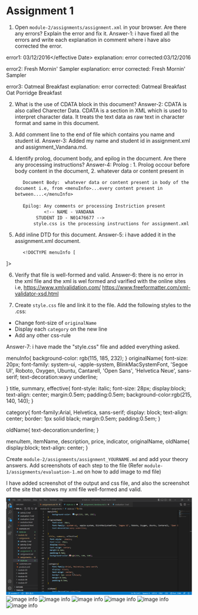 # Assignment 1

1. Open `module-2/assignments/assignment.xml` in your browser. Are there any errors? Explain the error and fix it.
Answer-1: i have fixed all the errors and write each explanation in comment where i have also corrected the error.

error1:  <effective Date>03/12/2016</effective Date>
        explanation: <!--there is none attribute used in the element. Date attribute has not been specifiedin the effective tag and effective tag does not need date attribute to end -->
        error corrected:<effective type="date">03/12/2016</effective> 

error2:   <originalName> Fresh Mornin' Sampler </originalname>
        explanation: <!--The element type "originalName" must be terminated by the matching end-tag "</originalName>".-->
        error corrected:<originalName> Fresh Mornin' Sampler </originalName>

error3:  <name> Oatmeal Breakfast </originalName>
        explanation: <!--The content of element type "itemName" must match "(originalName,oldName?)". And add old name to it by by own. i am keeping oatmeal breakfast old name as Oat Porridge Breakfast. And in oatemeal breakfast the strting tag and ending tag should match-->
        error corrected:<originalName> Oatmeal Breakfast </originalName>
                        <oldName> Oat Porridge Breakfast </oldName>

2. What is the use of CDATA block in this document?
Answer-2: CDATA is also called Charecter Data. CDATA is a section in XML which is used to interpret character data. It treats the text data as raw text in character format and same in this document. 

3. Add comment line to the end of file which contains you name and student id.
Answer-3: Added my name and student id in assignment.xml and assignment_Vandana.md.
          <!-- NAME - VANDANA
               STUDENT ID - N01476677 -->

4. Identify prolog, document body, and epilog in the document. Are there any processing instructions?
Answer-4: Prolog : 1. Prolog occour before body content in the document, 
          <?xml version="1.0" encoding="UTF-8" standalone="yes"?>
          <?xml-stylesheet type="text/css" href="style.css"?>
          2. whatever data or content present in <!DOCTYPE menuInfo [......]>

          Document Body:  whatever data or content present in body of the document i.e, from <menuInfo>...every content present in between....</menuInfo>

          Epilog: Any comments or processing Instriction present 
                  <!-- NAME - VANDANA
               STUDENT ID - N01476677 -->
              style.css is the processing instructions for assignment.xml

5. Add inline DTD for this document.
Answer-5: i have added it in the assignment.xml document.
          
          <!DOCTYPE menuInfo [
<!ELEMENT menuInfo (title,summary,effective,menu+)>
<!ATTLIST menuInfo
  xmlns CDATA #FIXED ''>
<!ELEMENT title (#PCDATA)>
<!ATTLIST title
  xmlns CDATA #FIXED ''>
<!ELEMENT summary (#PCDATA)>
<!ATTLIST summary
  xmlns CDATA #FIXED ''>
<!ELEMENT effective (#PCDATA)>
<!ATTLIST effective 
     date CDATA #FIXED ''>
<!ELEMENT menu (category,menuItem+)>
<!ATTLIST menu
  xmlns CDATA #FIXED ''>
<!ELEMENT category (#PCDATA)>
<!ATTLIST category
  xmlns CDATA #FIXED ''>
<!ELEMENT menuItem (itemName,description,price,indicator*)>
<!ATTLIST menuItem
  xmlns CDATA #FIXED ''>
<!ELEMENT itemName (originalName,oldName?)>
<!ATTLIST itemName
  xmlns CDATA #FIXED ''>
<!ELEMENT description (#PCDATA)>
<!ATTLIST description
  xmlns CDATA #FIXED ''>
<!ELEMENT price (#PCDATA)>
<!ATTLIST price
  xmlns CDATA #FIXED ''>
<!ELEMENT indicator (#PCDATA)>
<!ATTLIST indicator
  xmlns CDATA #FIXED ''>
<!ELEMENT originalName (#PCDATA)>
<!ATTLIST originalName
  xmlns CDATA #FIXED ''>
<!ELEMENT oldName (#PCDATA)>
<!ATTLIST oldName
  xmlns CDATA #FIXED ''>
]>

6. Verify that file is well-formed and valid.
Answer-6: there is no error in the xml file and the xml is wel formed and varified with the online sites i.e,
           https://www.xmlvalidation.com/
           https://www.freeformatter.com/xml-validator-xsd.html

7. Create `style.css` file and link it to the file. Add the following styles to the .css:

- Change font-size of `originalName`
- Display each `category` on the new line
- Add any other css-rule

Answer-7: i have made the "style.css" file and added everything asked.

menuInfo{
    background-color: rgb(115, 185, 232);
}
originalName{
    font-size: 20px;
    font-family: system-ui, -apple-system, BlinkMacSystemFont, 'Segoe UI', Roboto, Oxygen, Ubuntu, Cantarell, 'Open Sans', 'Helvetica Neue', sans-serif;
    text-decoration:wavy underline;

}
 title, summary, effective{
  font-style:  italic;
  font-size: 28px;
  display:block;
  text-align: center; 
  margin:0.5em; 
  padding:0.5em; 
  background-color:rgb(215, 140, 140);
}

 category{
    font-family:Arial, Helvetica, sans-serif;
    display: block;
    text-align: center;
    border: 1px solid black;
    margin:0.5em; 
    padding:0.5em;
}

oldName{
    text-decoration:underline;
}

menuItem, itemName, description, price, indicator, originalName, oldName{
    display:block;
    text-align: center;
}



Create `module-2/assignments/assignment_YOURNAME.md` and add your theory answers. Add screenshots of each step to the file (Refer `module-1/assignments/evaluation-1.md` on how to add image to md file)

I have added screenshot of the output and css file, and  also the screenshot of the site that shows my xml file well-formed and valid. 

![image info](module-02/assignments/assets/css-1.png)
![image info](module-02/assignment/assets/css-2.png)
![image info](module-02/assignment/assets/output.png)
![image info](module-02/assignment/assets/valid-1.png)
![image info](module-02/assignment/assets/valid-2.png)
![image info](module-02/assignment/assets/valid-3.png)
![image info](module-02/assignment/assets/valid-4.png)


<!-- NAME - VANDANA
     STUDENT ID - N01476677 -->